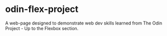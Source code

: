 # odin-flex-project
A web-page designed to demonstrate web dev skills learned from The Odin Project - Up to the Flexbox section.
